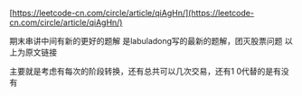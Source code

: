 [https://leetcode-cn.com/circle/article/qiAgHn/](https://leetcode-cn.com/circle/article/qiAgHn/)



期末串讲中间有新的更好的题解
是labuladong写的最新的题解，团灭股票问题
以上为原文链接

主要就是考虑有每次的阶段转换，还有总共可以几次交易，还有1 0代替的是有没有

